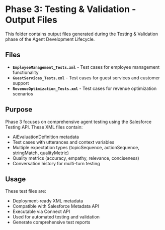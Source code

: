 # Phase 3: Testing & Validation - Output Files

This folder contains output files generated during the Testing & Validation phase of the Agent Development Lifecycle.

## Files

- **`EmployeeManagement_Tests.xml`** - Test cases for employee management functionality
- **`GuestServices_Tests.xml`** - Test cases for guest services and customer support
- **`RevenueOptimization_Tests.xml`** - Test cases for revenue optimization scenarios

## Purpose

Phase 3 focuses on comprehensive agent testing using the Salesforce Testing API. These XML files contain:
- AiEvaluationDefinition metadata
- Test cases with utterances and context variables
- Multiple expectation types (topicSequence, actionSequence, stringMatch, qualityMetric)
- Quality metrics (accuracy, empathy, relevance, conciseness)
- Conversation history for multi-turn testing

## Usage

These test files are:
- Deployment-ready XML metadata
- Compatible with Salesforce Metadata API
- Executable via Connect API
- Used for automated testing and validation
- Generate comprehensive test reports
